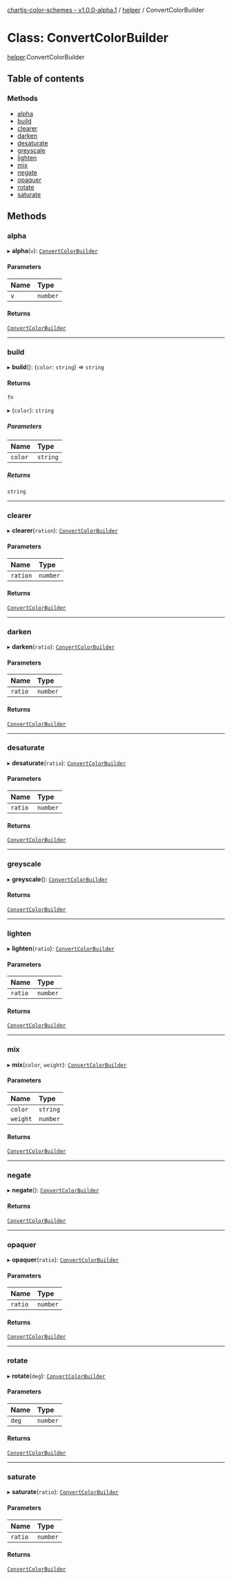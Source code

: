 [chartjs-color-schemes - v1.0.0-alpha.1](../README.md) / [helper](../modules/helper.md) / ConvertColorBuilder

# Class: ConvertColorBuilder

[helper](../modules/helper.md).ConvertColorBuilder

## Table of contents

### Methods

- [alpha](helper.ConvertColorBuilder.md#alpha)
- [build](helper.ConvertColorBuilder.md#build)
- [clearer](helper.ConvertColorBuilder.md#clearer)
- [darken](helper.ConvertColorBuilder.md#darken)
- [desaturate](helper.ConvertColorBuilder.md#desaturate)
- [greyscale](helper.ConvertColorBuilder.md#greyscale)
- [lighten](helper.ConvertColorBuilder.md#lighten)
- [mix](helper.ConvertColorBuilder.md#mix)
- [negate](helper.ConvertColorBuilder.md#negate)
- [opaquer](helper.ConvertColorBuilder.md#opaquer)
- [rotate](helper.ConvertColorBuilder.md#rotate)
- [saturate](helper.ConvertColorBuilder.md#saturate)

## Methods

### alpha

▸ **alpha**(`v`): [`ConvertColorBuilder`](helper.ConvertColorBuilder.md)

#### Parameters

| Name | Type |
| :------ | :------ |
| `v` | `number` |

#### Returns

[`ConvertColorBuilder`](helper.ConvertColorBuilder.md)

___

### build

▸ **build**(): (`color`: `string`) => `string`

#### Returns

`fn`

▸ (`color`): `string`

##### Parameters

| Name | Type |
| :------ | :------ |
| `color` | `string` |

##### Returns

`string`

___

### clearer

▸ **clearer**(`ration`): [`ConvertColorBuilder`](helper.ConvertColorBuilder.md)

#### Parameters

| Name | Type |
| :------ | :------ |
| `ration` | `number` |

#### Returns

[`ConvertColorBuilder`](helper.ConvertColorBuilder.md)

___

### darken

▸ **darken**(`ratio`): [`ConvertColorBuilder`](helper.ConvertColorBuilder.md)

#### Parameters

| Name | Type |
| :------ | :------ |
| `ratio` | `number` |

#### Returns

[`ConvertColorBuilder`](helper.ConvertColorBuilder.md)

___

### desaturate

▸ **desaturate**(`ratio`): [`ConvertColorBuilder`](helper.ConvertColorBuilder.md)

#### Parameters

| Name | Type |
| :------ | :------ |
| `ratio` | `number` |

#### Returns

[`ConvertColorBuilder`](helper.ConvertColorBuilder.md)

___

### greyscale

▸ **greyscale**(): [`ConvertColorBuilder`](helper.ConvertColorBuilder.md)

#### Returns

[`ConvertColorBuilder`](helper.ConvertColorBuilder.md)

___

### lighten

▸ **lighten**(`ratio`): [`ConvertColorBuilder`](helper.ConvertColorBuilder.md)

#### Parameters

| Name | Type |
| :------ | :------ |
| `ratio` | `number` |

#### Returns

[`ConvertColorBuilder`](helper.ConvertColorBuilder.md)

___

### mix

▸ **mix**(`color`, `weight`): [`ConvertColorBuilder`](helper.ConvertColorBuilder.md)

#### Parameters

| Name | Type |
| :------ | :------ |
| `color` | `string` |
| `weight` | `number` |

#### Returns

[`ConvertColorBuilder`](helper.ConvertColorBuilder.md)

___

### negate

▸ **negate**(): [`ConvertColorBuilder`](helper.ConvertColorBuilder.md)

#### Returns

[`ConvertColorBuilder`](helper.ConvertColorBuilder.md)

___

### opaquer

▸ **opaquer**(`ratio`): [`ConvertColorBuilder`](helper.ConvertColorBuilder.md)

#### Parameters

| Name | Type |
| :------ | :------ |
| `ratio` | `number` |

#### Returns

[`ConvertColorBuilder`](helper.ConvertColorBuilder.md)

___

### rotate

▸ **rotate**(`deg`): [`ConvertColorBuilder`](helper.ConvertColorBuilder.md)

#### Parameters

| Name | Type |
| :------ | :------ |
| `deg` | `number` |

#### Returns

[`ConvertColorBuilder`](helper.ConvertColorBuilder.md)

___

### saturate

▸ **saturate**(`ratio`): [`ConvertColorBuilder`](helper.ConvertColorBuilder.md)

#### Parameters

| Name | Type |
| :------ | :------ |
| `ratio` | `number` |

#### Returns

[`ConvertColorBuilder`](helper.ConvertColorBuilder.md)
